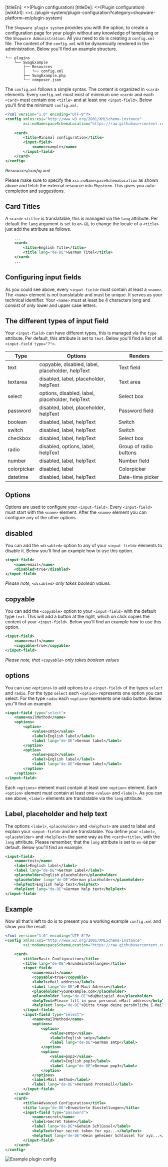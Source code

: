[titleEn]: <>(Plugin configuration)
[titleDe]: <>(Plugin configuration)
[wikiUrl]: <>(../plugin-system/plugin-configuration?category=shopware-platform-en/plugin-system)

The `Shopware plugin system` provides you with the option,
to create a configuration page for your plugin without any knowledge of templating or the `Shopware Administration`.
All you need to do is creating a `config.xml` file.
The content of the `config.xml` will be dynamically rendered in the administration.
Below you'll find an example structure.

```
└── plugins
    └── SwagExample
        ├── Resources
        │   └── config.xml
        ├── SwagExample.php
        └── composer.json
```

The `config.xml` follows a simple syntax. The content is organized in `<card>` elements.
Every `config.xml` must exist of minimum one `<card>` and each `<card>` must contain one `<title>` and at least one `<input-field>`.
Below you'll find the minimum `config.xml`.

```xml
<?xml version="1.0" encoding="UTF-8"?>
<config xmlns:xsi="http://www.w3.org/2001/XMLSchema-instance"
        xsi:noNamespaceSchemaLocation="https://raw.githubusercontent.com/shopware/platform/master/src/Core/System/SystemConfig/Schema/config.xsd">
    
    <card>
        <title>Minimal configuration</title>
        <input-field>
            <name>example</name>
        </input-field>
    </card>
</config>
```
*Resources/config.xml*

Please make sure to specify the `xsi:noNamespaceSchemaLocation` as shown above and fetch the external resource into `Phpstorm`.
This gives you auto-completion and suggestions.

## Card Titles
A `<card>` `<title>` is translatable, this is managed via the `lang` attribute.
Per default the `lang` argument is set to `en-GB`, to change the locale of a `<title>` just add the attribute as follows.

```xml
    ...
    <card>
        <title>English Title</title>
        <title lang="de-DE">German Titel</title>
    </card>
    ...
```

## Configuring input fields
As you could see above, every `<input-field>` must contain at least a `<name>`.
The `<name>` element is not translatable and must be unique.
It serves as your technical identifier. Your `<name>` must at least be 4 characters long and consist of only lower and upper case letters.

## The different types of input field
Your `<input-field>` can have different types, this is managed via the `type` attribute.
Per default, this attribute is set to `text`. 
Below you'll find a list of all `<input-field type="?">`.

| Type        | Options                                          | Renders                | 
|-------------|--------------------------------------------------|------------------------|
| text        | copyable, disabled, label, placeholder, helpText | Text field             |
| textarea    | disabled, label, placeholder, helpText           | Text area              |
| select      | options, disabled, label, placeholder, helpText  | Select box             |
| password    | disabled, label, placeholder, helpText           | Password field         |
| boolean     | disabled, label, helpText                        | Switch                 |
| switch      | disabled, label, helpText                        | Switch                 |
| checkbox    | disabled, label, helpText                        | Select box             |
| radio       | disabled, options, label, helpText               | Group of radio buttons |
| number      | disabled, label, helpText                        | Number field           |
| colorpicker | disabled, label                                  | Colorpicker            |
| datetime    | disabled, label, helpText                        | Date-time picker       |


## Options
Options are used to configure your `<input-field>`.
Every `<input-field>` must start with the `<name>` element.
After the `<name>` element you can configure any of the other options.

## disabled
You can add the `<disabled>` option to any of your `<input-field>` elements to disable it.
Below you'll find an example how to use this option.

```xml
<input-field>
    <name>email</name>
    <disabled>true</disabled>
</input-field>
```
*Please note, `<disabled>` only takes boolean values.*

## copyable
You can add the `<copyable>` option to your `<input-field>` with the default type `text`.
This will add a button at the right, which on click copies the content of your `<input-field>`.
Below you'll find an example how to use this option.

```xml
<input-field>
    <name>email</name>
    <copyable>true</copyable>
</input-field>
```
*Please note, that `<copyable>` only takes boolean values*

## options
You can use `<options>` to add options to a `<input-field>` of the types `select` and `radio`.
For the type `select` each `<option>` represents one option you can select.
For the type `radio` each `<option>` represents one radio button.
Below you"ll find an example.

```xml
<input-field type="select">
    <name>mailMethod</name>
    <options>
        <option>
            <value>smtp</value>
            <label>English label</label>
            <label lang="de-DE">German label</label>
        </option>
        <option>
            <value>pop3</value>
            <label>English label</label>
            <label lang="de-DE">German label</label>
        </option>
    </options>
</input-field>
```

Each `<options>` element must contain at least one `<option>` element.
Each `<option>` element must contain at least one `<value>` and `<label>`.
As you can see above, `<label>` elements are translatable via the `lang` attribute.

## Label, placeholder and help text
The options `<label>`, `<placeholder>` and `<helpText>` are used to label and explain your `<input-field>` and are translatable.
You define your `<label>`, `<placeholder>` and `<helpText>` the same way as the `<card><title>`, with the `lang` attribute.
Please remember, that the `lang` attribute is set to `en-GB` per default.
Below you"ll find an example. 
```xml
<input-field>
    <name>test</name>
    <label>English label</label>
    <label lang="de-DE">German Label</label>          
    <placeholder>English placeholder</placeholder>
    <placeholder lang="de-DE">German placeholder</placeholder>
    <helpText>English help text</helpText>
    <helpText lang="de-DE">German help text</helpText>
</input-field>
```

## Example
Now all that's left to do is to present you a working example `config.xml` and show you the result.

```xml
<?xml version="1.0" encoding="UTF-8"?>
<config xmlns:xsi="http://www.w3.org/2001/XMLSchema-instance"
        xsi:noNamespaceSchemaLocation="https://raw.githubusercontent.com/shopware/platform/master/src/Core/System/SystemConfig/Schema/config.xsd">

    <card>
        <title>Basic Configuration</title>
        <title lang="de-DE">Grundeinstellungen</title>
        <input-field>
            <name>email</name>
            <copyable>true</copyable>
            <label>eMail address</label>
            <label lang="de-DE">E-Mail Adresse</label>
            <placeholder>you@example.com</placeholder>
            <placeholder lang="de-DE">du@beispiel.de</placeholder>
            <helpText>Please fill in your personal eMail address</helpText>
            <helpText lang="de-DE">Bitte trage deine persönliche E-Mail Adresse ein</helpText>
        </input-field>
        <input-field type="select">
            <name>mailMethod</name>
            <options>
                <option>
                    <value>smtp</value>
                    <label>English smtp</label>
                    <label lang="de-DE">German smtp</label>
                </option>
                <option>
                    <value>pop3</value>
                    <label>English pop3</label>
                    <label lang="de-DE">German pop3</label>
                </option>
            </options>
            <label>Mail method</label>
            <label lang="de-DE">Versand Protokoll</label>
        </input-field>
    </card>
    <card>
        <title>Advanced Configuration</title>
        <title lang="de-DE">Erweiterte Einstellungen</title>
        <input-field type="password">
            <name>secret</name>
            <label>Secret token</label>
            <label lang="de-DE">Geheim Schlüssel</label>
            <helpText>Your secret token for xyz...</helpText>
            <helpText lang="de-DE">Dein geheimer Schlüssel für xyz...</helpText>
        </input-field>
    </card>
</config>
```

![Example plugin config](img/plugin-config.png)
